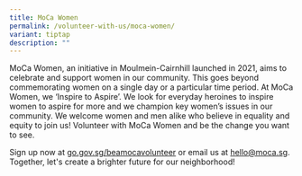 ```yaml
---
title: MoCa Women
permalink: /volunteer-with-us/moca-women/
variant: tiptap
description: ""
---
```

<p>MoCa Women, an initiative in Moulmein-Cairnhill launched in 2021, aims
to celebrate and support women in our community. This goes beyond commemorating
women on a single day or a particular time period. At MoCa Women, we ‘Inspire
to Aspire’. We look for everyday heroines to inspire women to aspire for
more and we champion key women’s issues in our community. We welcome women
and men alike who believe in equality and equity to join us! Volunteer
with MoCa Women and be the change you want to see.</p>
<p>Sign up now at <a href="http://go.gov.sg/beamocavolunteer" rel="noopener noreferrer nofollow" target="_blank">go.gov.sg/beamocavolunteer</a> or
email us at <a href="mailto:hello@moca.sg" rel="noopener noreferrer nofollow" target="_blank">hello@moca.sg</a>.
Together, let's create a brighter future for our neighborhood!</p>